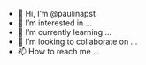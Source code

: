 - 👋 Hi, I’m @paulinapst
- 👀 I’m interested in ...
- 🌱 I’m currently learning ...
- 💞️ I’m looking to collaborate on ...
- 📫 How to reach me ...

<!---
paulinapst/paulinapst is a ✨ special ✨ repository because its `README.md` (this file) appears on your GitHub profile.
You can click the Preview link to take a look at your changes.
--->
